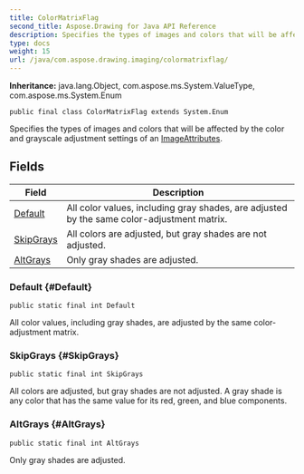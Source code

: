 ```yaml
---
title: ColorMatrixFlag
second_title: Aspose.Drawing for Java API Reference
description: Specifies the types of images and colors that will be affected by the color and grayscale adjustment settings of an .
type: docs
weight: 15
url: /java/com.aspose.drawing.imaging/colormatrixflag/
---
```

**Inheritance:**
java.lang.Object, com.aspose.ms.System.ValueType, com.aspose.ms.System.Enum
```
public final class ColorMatrixFlag extends System.Enum
```

Specifies the types of images and colors that will be affected by the color and grayscale adjustment settings of an [ImageAttributes](../../com.aspose.drawing.imaging/imageattributes).
## Fields

| Field | Description |
| --- | --- |
| [Default](#Default) | All color values, including gray shades, are adjusted by the same color-adjustment matrix. |
| [SkipGrays](#SkipGrays) | All colors are adjusted, but gray shades are not adjusted. |
| [AltGrays](#AltGrays) | Only gray shades are adjusted. |
### Default {#Default}
```
public static final int Default
```


All color values, including gray shades, are adjusted by the same color-adjustment matrix.

### SkipGrays {#SkipGrays}
```
public static final int SkipGrays
```


All colors are adjusted, but gray shades are not adjusted. A gray shade is any color that has the same value for its red, green, and blue components.

### AltGrays {#AltGrays}
```
public static final int AltGrays
```


Only gray shades are adjusted.

